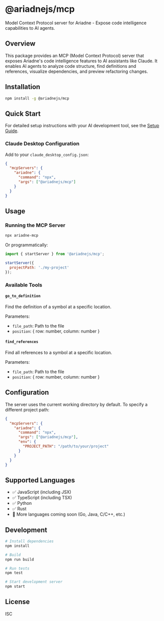 # @ariadnejs/mcp

Model Context Protocol server for Ariadne - Expose code intelligence capabilities to AI agents.

## Overview

This package provides an MCP (Model Context Protocol) server that exposes Ariadne's code intelligence features to AI assistants like Claude. It enables AI agents to analyze code structure, find definitions and references, visualize dependencies, and preview refactoring changes.

## Installation

```bash
npm install -g @ariadnejs/mcp
```

## Quick Start

For detailed setup instructions with your AI development tool, see the [Setup Guide](./SETUP.md).

### Claude Desktop Configuration

Add to your `claude_desktop_config.json`:

```json
{
  "mcpServers": {
    "ariadne": {
      "command": "npx",
      "args": ["@ariadnejs/mcp"]
    }
  }
}
```

## Usage

### Running the MCP Server

```bash
npx ariadne-mcp
```

Or programmatically:

```javascript
import { startServer } from '@ariadnejs/mcp';

startServer({
  projectPath: './my-project'
});
```

### Available Tools

#### `go_to_definition`

Find the definition of a symbol at a specific location.

Parameters:

- `file_path`: Path to the file
- `position`: { row: number, column: number }

#### `find_references`

Find all references to a symbol at a specific location.

Parameters:

- `file_path`: Path to the file
- `position`: { row: number, column: number }

## Configuration

The server uses the current working directory by default. To specify a different project path:

```json
{
  "mcpServers": {
    "ariadne": {
      "command": "npx",
      "args": ["@ariadnejs/mcp"],
      "env": {
        "PROJECT_PATH": "/path/to/your/project"
      }
    }
  }
}
```

## Supported Languages

- ✅ JavaScript (including JSX)
- ✅ TypeScript (including TSX)
- ✅ Python
- ✅ Rust
- 🚧 More languages coming soon (Go, Java, C/C++, etc.)

## Development

```bash
# Install dependencies
npm install

# Build
npm run build

# Run tests
npm test

# Start development server
npm start
```

## License

ISC
